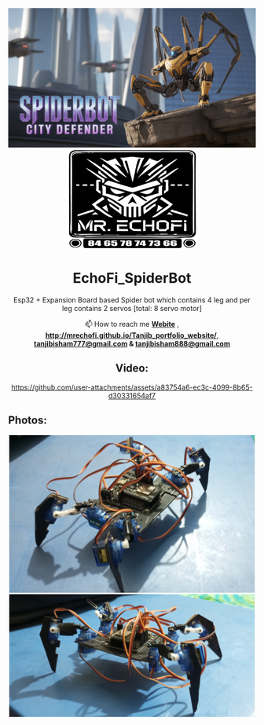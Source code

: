<div align="center">
    <img src="https://github.com/MrEchoFi/EchoFi_SpiderBot/blob/main/EchoFi_SpiderBot_In_Action_e7aa30d7-2361-4d91-bd90-2a9f772ff5b0.jpg?raw=true" alt="gif" width="730" height="auto" />

</div>

<div align="center">
  <img src="https://github.com/MrEchoFi/MrEchoFi/raw/4274f537dec313ac7dde4403fe0fae24259beade/Mr.EchoFi-New-Logo-with-ASCII.jpg" alt="logo" width="265" height="auto" />
  <h1>EchoFi_SpiderBot
</h1>
   
  <p>
  Esp32 + Expansion Board based Spider bot which contains 4 leg and per leg contains 2 servos [total: 8 servo motor]
  </p>


  📫 How to reach me  **[Webite](https://echo-fi-portfolio-node-js.vercel.app/)** ,  **http://mrechofi.github.io/Tanjib_portfolio_website/**, **tanjibisham777@gmail.com & tanjibisham888@gmail.com**

  ## Video:


https://github.com/user-attachments/assets/a83754a6-ec3c-4099-8b65-d30331654af7



</div>

  ## Photos:
<div align="center">
    <img src="https://github.com/MrEchoFi/EchoFi_SpiderBot/blob/main/1753085157675.jpg?raw=true" alt="gif" width="500" height="auto" />

</div>

<div align="center">
    <img src="https://github.com/MrEchoFi/EchoFi_SpiderBot/blob/main/1753085157692.jpg?raw=true" alt="gif" width="500" height="auto" />

</div>
  
